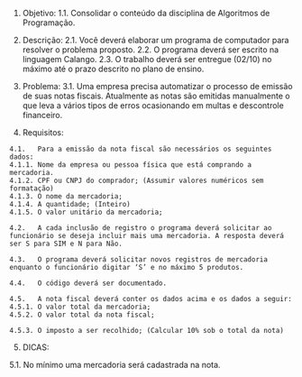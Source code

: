 1.    Objetivo:
	1.1.   Consolidar o conteúdo da disciplina de Algoritmos de Programação.

2.    Descrição:
	2.1.   Você deverá elaborar um programa de computador para resolver o problema proposto.
	2.2.   O programa deverá ser escrito na linguagem Calango.
	2.3.   O trabalho deverá ser entregue (02/10) no máximo até o prazo descrito no plano de ensino.

3.    Problema:
	3.1.   Uma empresa precisa automatizar o processo de emissão de suas notas fiscais. Atualmente as notas são emitidas manualmente o que leva a vários tipos de erros ocasionando em multas e descontrole financeiro.

4.    Requisitos:

	4.1.   Para a emissão da nota fiscal são necessários os seguintes dados:
	4.1.1. Nome da empresa ou pessoa física que está comprando a mercadoria.
	4.1.2. CPF ou CNPJ do comprador; (Assumir valores numéricos sem formatação)
	4.1.3. O nome da mercadoria;
	4.1.4. A quantidade; (Inteiro)
	4.1.5. O valor unitário da mercadoria;

	4.2.   A cada inclusão de registro o programa deverá solicitar ao funcionário se deseja incluir mais uma mercadoria. A resposta deverá ser S para SIM e N para Não.

	4.3.   O programa deverá solicitar novos registros de mercadoria enquanto o funcionário digitar ‘S’ e no máximo 5 produtos.

	4.4.   O código deverá ser documentado.

	4.5.   A nota fiscal deverá conter os dados acima e os dados a seguir:
	4.5.1. O valor total da mercadoria;
	4.5.2. O valor total da nota fiscal;

	4.5.3. O imposto a ser recolhido; (Calcular 10% sob o total da nota)
5.    DICAS:

5.1.   No mínimo uma mercadoria será cadastrada na nota.

 